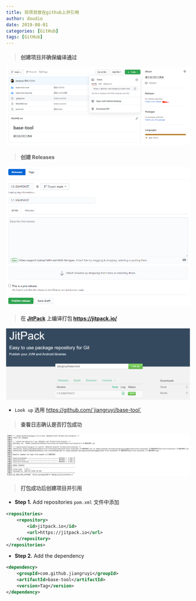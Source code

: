 ```yaml
---
title: 将项目放在github上并引用
author: doudio
date: 2019-08-01
categories: [GitHub]
tags: [GitHub]
---
```


> #### 创建项目并确保编译通过

![](https://raw.githubusercontent.com/doudio/note/master/GitHub/img/github-project.png)

> #### 创建 Releases

![](https://raw.githubusercontent.com/doudio/note/master/GitHub/img/github-project-releases.png)

> #### 在 [JitPack](https://jitpack.io/) 上编译打包 https://jitpack.io/

![](https://raw.githubusercontent.com/doudio/note/master/GitHub/img/github-jitpack.png)

* `Look up` 选用 https://github.com/`jiangruyi/base-tool`

> #### 查看日志确认是否打包成功

![](https://raw.githubusercontent.com/doudio/note/master/GitHub/img/github-jitpack-log.png)

> #### 打包成功后创建项目并引用

* **Step 1.** Add repositories `pom.xml` 文件中添加

```xml
<repositories>
	<repository>
        <id>jitpack.io</id>
        <url>https://jitpack.io</url>
    </repository>
</repositories>
```

* **Step 2.** Add the dependency

```xml
<dependency>
    <groupId>com.github.jiangruyi</groupId>
    <artifactId>base-tool</artifactId>
    <version>Tag</version>
</dependency>
```

